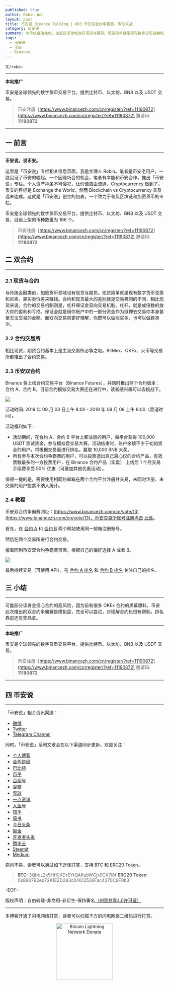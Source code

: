 ```yaml
---
published: true
author: Robin Wen
layout: post
title: 币安说 Binance Talking | 003 币安双合约争霸赛，等你来战
category: 币安说
summary: 与传统金融类似，加密货币领域也有现货与期货。现货简单就是现有数字货币兑换和买卖，靠买卖价差来赚钱。合约和现货最大的差别就是交易机制的不同，相比现货来说，合约的交易机制则是，杠杆保证金双向交易机制。杠杆，就是成倍数的放大你的盈利和亏损。保证金就是用你账户中的一部分资金作为抵押去交易你本身甚至无法交易的金额。而双向交易则更好理解，你既可以做涨买多，也可以做跌卖空。可能部分读者会担心合约的高风险，因为前有很多 OKEx 合约的黑幕爆料。币安此次推出的双合约争霸赛是模拟盘，完全可以尝试，对理解合约也很有帮助，排名靠前还有奖品拿。
tags:
  - 币安说
  - 币安
  - Binance
---
```


`文/robin`

***

**本站推广**

币安是全球领先的数字货币交易平台，提供比特币、以太坊、BNB 以及 USDT 交易。

> 币安注册: [https://www.binancezh.com/cn/register/?ref=11190872](https://www.binancezh.com/cn/register/?ref=11190872)
> 邀请码: **11190872**

***

## 一 前言
***

**币安说，说币安。**

这里是「币安说」专栏相关信息页面，我是主理人 Robin。笔者是币安老用户，一路见证了币安的崛起。一个因缘巧合的机会，笔者有幸能和币安合作，推出「币安说」专栏。个人资产神圣不可侵犯，让价值自由流通，Cryptocurrency 做到了。币安的目标是 Exchange the World，然而 Blockchain vs Cryptocurrency 普及远未达成。这就是「币安说」创立的初衷，一个致力于普及区块链和加密货币的专栏。

币安是全球领先的数字货币交易平台，提供比特币、以太坊、BNB 以及 USDT 交易，目前上架的币种数量为 166 个。

> 币安注册: [https://www.binancezh.com/cn/register/?ref=11190872](https://www.binancezh.com/cn/register/?ref=11190872)
> 邀请码: **11190872**

## 二 双合约
***

### 2.1 现货与合约

与传统金融类似，加密货币领域也有现货与期货。现货简单就是现有数字货币兑换和买卖，靠买卖价差来赚钱。合约和现货最大的差别就是交易机制的不同，相比现货来说，合约的交易机制则是，杠杆保证金双向交易机制。杠杆，就是成倍数的放大你的盈利和亏损。保证金就是用你账户中的一部分资金作为抵押去交易你本身甚至无法交易的金额。而双向交易则更好理解，你既可以做涨买多，也可以做跌卖空。

### 2.2 合约交易所

相比现货，期货合约基本上是主流交易所必争之地。BitMex、OKEx、火币等交易所都推出了合约交易。

### 2.3 币安双合约

Binance 将上线合约交易平台（Binance Futures），并同时推出两个合约版本：合约 A、合约 B。目前合约模拟交易大赛还在进行中，读者感兴趣可以去挑战下。

![](https://cdn.dbarobin.com/binance/003/003-binance-contract-banner.png)

活动时间: 2019 年 09 月 03 日上午 8:00 - 2019 年 09 月 08 上午 8:00（香港时间）。

活动福利如下：

* 活动期间，在合约 A、合约 B 平台上都注册的用户，每平台获得 100,000 USDT 测试资金，参与模拟盘交易大赛。活动结束时，账户余额不少于初始资金的用户，将根据交易量进行排名，赢取 10,000 BNB 大奖。
* 所有参与本次合约争霸赛的用户，可以投票选出自己最心仪的合约产品，有效票数最多的一方投票用户，在 Binance 合约产品（实盘） 上线后 1 个月交易手续费享受 50% 优惠（可叠加其他优惠活动）。

值得一提的是，需要使用相同的邮箱在两个合约平台注册并交易，未同时注册、未交易的用户投票不纳入统计。

### 2.4 教程

币安双合约争霸赛网址：[https://www.binancezh.com/cn/vote/13](https://www.binancezh.com/cn/vote/13)，币安交易所账号注册点击 [此处](https://www.binancezh.com/cn/register/?ref=11190872)。

首先，在 [合约 A](https://testnet.binancefuture.com/cn/futures/BTCUSDT) 和 [合约 B](https://testnet.jexzh.com) 两个网站使用同一邮箱注册账号。

然后在两个交易所进行合约交易。

接着回到币安双合约争霸赛页面，根据自己的偏好选择 A 或者 B。

![](https://cdn.dbarobin.com/binance/003/003-binance-contract-01.png)

最后持续交易（可使用 API），在 [合约 A 排名](https://testnet.binancefuture.com/en/activity) 和 [合约 B 排名](https://testnet.jex.com/cn/futures_market_1) 关注自己的排名。

## 三 小结
***

可能部分读者会担心合约的高风险，因为前有很多 OKEx 合约的黑幕爆料。币安此次推出的双合约争霸赛是模拟盘，完全可以尝试，对理解合约也很有帮助，排名靠前还有奖品拿。

***

**本站推广**

币安是全球领先的数字货币交易平台，提供比特币、以太坊、BNB 以及 USDT 交易。

> 币安注册: [https://www.binancezh.com/cn/register/?ref=11190872](https://www.binancezh.com/cn/register/?ref=11190872)
> 邀请码: **11190872**

***

## 四 币安说
***

「币安说」相关资讯渠道：

* [微博](https://weibo.com/rwio)
* [Twitter](https://twitter.com/vrwio)
* [Telegram Channel](https://t.me/BinanceTalking)

同时，「币安说」系列文章会在以下渠道同步更新，欢迎关注：

* [个人博客](https://dbarobin.com)
* [金色财经](https://www.jinse.com/member/29374)
* [巴比特](https://www.8btc.com/user/199009)
* [币乎](https://bihu.com/people/22207)
* [百家号](http://baijiahao.baidu.com/u?app_id=1642481132762660)
* [豆瓣](https://www.douban.com/people/robinwan/notes)
* [雪球](https://xueqiu.com/u/binance)
* [一点资讯](https://www.yidianzixun.com)
* [大鱼号](https://mp.dayu.com)
* [知乎](https://www.zhihu.com/people/wentasy)
* [简书](https://www.jianshu.com/c/65dfa1ee8b6a)
* [今日头条](https://www.toutiao.com/c/user/101084147997/)
* [掘金](https://juejin.im/user/5673ccae60b2260ee435f89a/posts)
* [开发者头条](https://toutiao.io/subjects/15354)
* [腾讯云](https://cloud.tencent.com/developer/column/2082)
* [Steemit](https://steemit.com/@robinwen)
* [Medium](https://medium.com/@robinwan)

原创不易，读者可以通过如下途径打赏，支持 BTC 和 ERC20 Token。

> **BTC**: 3QboL2k5HfKjKDrEYtQAKubWCjx9CX7i8f
> **ERC20 Token**: 0x8907B2ed72A1E2D283c04613536Fac4270C9F0b3

–EOF–

版权声明：自由转载-非商用-非衍生-保持署名<a href="http://creativecommons.org/licenses/by-nc-nd/4.0/deed.zh" target="_blank">（创意共享4.0许可证）</a>

***

本博客开通了闪电网络打赏，读者可以扫描下方的闪电网络二维码进行打赏。

<center><img title="Bitcoin Lightning Network Donate" width="180" height="180" src="https://lnd.hoo.com/api/generate?openid=TruSwjrK2q57V484Tf0u&isimg=1" alt="Bitcoin Lightning Network Donate"/></center>
